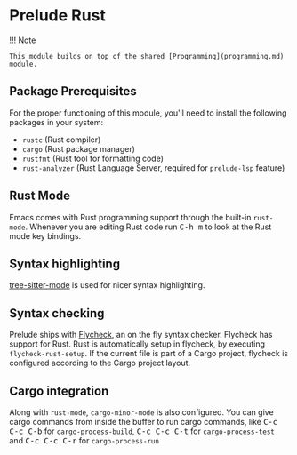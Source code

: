 # Prelude Rust

!!! Note

    This module builds on top of the shared [Programming](programming.md) module.

## Package Prerequisites

For the proper functioning of this module, you'll need to install the
following packages in your system:

* `rustc` (Rust compiler)
* `cargo` (Rust package manager)
* `rustfmt` (Rust tool for formatting code)
* `rust-analyzer` (Rust Language Server, required for `prelude-lsp` feature)

## Rust Mode

Emacs comes with Rust programming support through the built-in
`rust-mode`. Whenever you are editing Rust code run <kbd>C-h m</kbd> to
look at the Rust mode key bindings.

## Syntax highlighting

[tree-sitter-mode](https://emacs-tree-sitter.github.io/) is used for nicer
syntax highlighting.

## Syntax checking

Prelude ships with [Flycheck](https://github.com/flycheck/flycheck),
an on the fly syntax checker. Flycheck has support for Rust. Rust is
automatically setup in flycheck, by executing
`flycheck-rust-setup`. If the current file is part of a Cargo project,
flycheck is configured according to the Cargo project layout.

## Cargo integration

Along with `rust-mode`, `cargo-minor-mode` is also configured. You can
give cargo commands from inside the buffer to run cargo commands, like
<kbd>C-c C-c C-b</kbd> for `cargo-process-build`, <kbd>C-c C-c
C-t</kbd> for `cargo-process-test` and <kbd>C-c C-c C-r</kbd> for
`cargo-process-run`
